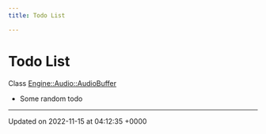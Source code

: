 ```yaml
---
title: Todo List

---
```


# Todo List






Class [Engine::Audio::AudioBuffer](/classes/classEngine_1_1Audio_1_1AudioBuffer.md)

* Some random todo 

-------------------------------

Updated on 2022-11-15 at 04:12:35 +0000
